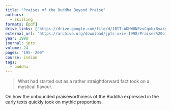 ```yaml
---
title: "Praises of the Buddha Beyond Praise"
authors:
  - skilling
formats: [pdf]
drive_links: ["https://drive.google.com/file/d/1BTT-ADHW8NPzvCqxbx8yasyCxww0sYT9/view?usp=drivesdk"]
external_url: "https://archive.org/download/jpts-xxiv-1998/Praises%20of%20the%20Buddha%20Beyond%20Praise%20-%20Peter%20Skilling_text.pdf"
year: 1998
journal: jpts
volume: 24
pages: "195--200"
course: indian
tags:
  - buddha
---
```


> What had started out as a rather straightforward fact took on a mystical flavour.

On how the unbounded praiseworthiness of the Buddha expressed in the early texts quickly took on mythic proportions.

